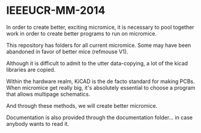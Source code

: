 IEEEUCR-MM-2014
===============

In order to create better, exciting micromice, it is necessary to pool together work in order to create better programs to run on micromice.

This repository has folders for all current micromice.  Some may have been abandoned in favor of better mice (refmouse V1).

Although it is difficult to admit to the utter data-copying, a lot of the kicad libraries are copied.

Within the hardware realm, KiCAD is the de facto standard for making PCBs.  When micromice get really big, it's absolutely essential to choose a program that allows multipage schematics.

And through these methods, we will create better micromice.

Documentation is also provided through the documentation folder... in case anybody wants to read it.
